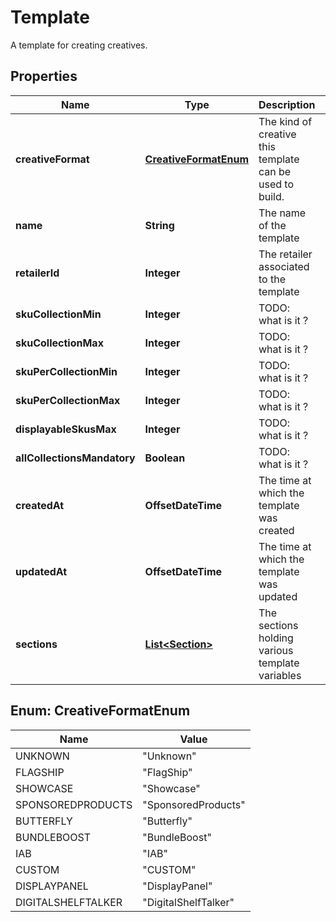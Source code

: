 

# Template

A template for creating creatives.

## Properties

| Name | Type | Description | Notes |
|------------ | ------------- | ------------- | -------------|
|**creativeFormat** | [**CreativeFormatEnum**](#CreativeFormatEnum) | The kind of creative this template can be used to build. |  |
|**name** | **String** | The name of the template |  |
|**retailerId** | **Integer** | The retailer associated to the template |  [optional] |
|**skuCollectionMin** | **Integer** | TODO: what is it ? |  |
|**skuCollectionMax** | **Integer** | TODO: what is it ? |  [optional] |
|**skuPerCollectionMin** | **Integer** | TODO: what is it ? |  |
|**skuPerCollectionMax** | **Integer** | TODO: what is it ? |  [optional] |
|**displayableSkusMax** | **Integer** | TODO: what is it ? |  [optional] |
|**allCollectionsMandatory** | **Boolean** | TODO: what is it ? |  |
|**createdAt** | **OffsetDateTime** | The time at which the template was created |  |
|**updatedAt** | **OffsetDateTime** | The time at which the template was updated |  |
|**sections** | [**List&lt;Section&gt;**](Section.md) | The sections holding various template variables |  |



## Enum: CreativeFormatEnum

| Name | Value |
|---- | -----|
| UNKNOWN | &quot;Unknown&quot; |
| FLAGSHIP | &quot;FlagShip&quot; |
| SHOWCASE | &quot;Showcase&quot; |
| SPONSOREDPRODUCTS | &quot;SponsoredProducts&quot; |
| BUTTERFLY | &quot;Butterfly&quot; |
| BUNDLEBOOST | &quot;BundleBoost&quot; |
| IAB | &quot;IAB&quot; |
| CUSTOM | &quot;CUSTOM&quot; |
| DISPLAYPANEL | &quot;DisplayPanel&quot; |
| DIGITALSHELFTALKER | &quot;DigitalShelfTalker&quot; |



